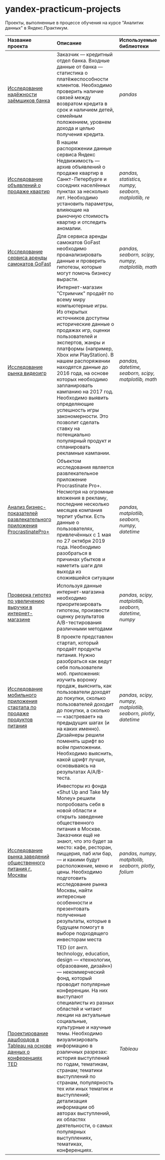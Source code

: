 # yandex-practicum-projects
Проекты, выполненные в процессе обучения на курсе "Аналитик данных" в Яндекс.Практикум.

| Название проекта | Описание | Используемые библиотеки | 
| :---------------------- | :---------------------- | :---------------------- |
| [Исследование надёжности заёмщиков банка](1-bank_loaners) | Заказчик — кредитный отдел банка. Входные данные от банка — статистика о платёжеспособности клиентов. Необходимо проверить наличие связей между возвратом кредита в срок и наличием детей, семейным положением, уровнем дохода и целью получения кредита.| *pandas* |
| [Исследование объявлений о продаже квартир](2-real_estate) | В нашем распоряжении данные сервиса Яндекс Недвижимость — архив объявлений о продаже квартир в Санкт-Петербурге и соседних населённых пунктах за несколько лет. Необходимо установить параметры, влияющие на рыночную стоимость квартир и отследить аномалии.| *pandas, statistics, numpy, seaborn, matplotlib, re* |
| [Исследование сервиса аренды самокатов GoFast](3-scooters_rental) | Для сервиса аренды самокатов GoFast необходимо проанализировать данные и проверить гипотезы, которые могут помочь бизнесу вырасти.| *pandas, seaborn, scipy, numpy, matplotlib, math* |
| [Исследование рынка видеоигр](4-games_sales) | Интернет-магазин "Стримчик" продаёт по всему миру компьютерные игры. Из открытых источников доступны исторические данные о продажах игр, оценки пользователей и экспертов, жанры и платформы (например, Xbox или PlayStation). В нашем распоряжении находятcя данные до 2016 года, на основе которых необходимо запланировать кампанию на 2017 год. Необходимо выявить определяющие успешность игры закономерности. Это позволит сделать ставку на потенциально популярный продукт и спланировать рекламные кампании.| *pandas, datetime, seaborn, scipy, matplotlib, math* |
| [Анализ бизнес-показателей развлекательного приложения ProcrastinatePro+](5-mobile_app) | Объектом исследования является развлекательное приложение Procrastinate Pro+. Несмотря на огромные вложения в рекламу, последние несколько месяцев компания терпит убытки. Есть данные о пользователях, привлечённых с 1 мая по 27 октября 2019 года. Необходимо разобраться в причинах убытков и наметить шаги для выхода из сложившейся ситуации| *pandas, matplotlib, seaborn, numpy, datetime* |
| [Проверка гипотез по увеличению выручки в интернет-магазине](6-ab_test) | Используя данные интернет-магазина необходимо приоритезировать гипотезы, произвести оценку результатов A/B-тестирования различными методами| *pandas, scipy, matplotlib, seaborn, datetime, numpy* |
| [Исследование мобильного приложения стартапа по продаже продуктов питания](7-aab_test) | В проекте представлен стартап, который продаёт продукты питания. Нужно разобраться как ведут себя пользователи моб. приложения: изучить воронку продаж, выяснить, как пользователи доходят до покупки, сколько пользователей доходит до покупки, а сколько — «застревает» на предыдущих шагах (и на каких именно). Дизайнеры решили поменять шрифт во всём приложении. Необходимо выяснить, какой шрифт лучше, основываясь на результатах A/A/B-теста.| *pandas, scipy, numpy, matplotlib, seaborn, plotly, datetime* |
| [Исследование рынка заведений общественного питания г. Москвы](8-food_market) | Инвесторы из фонда «Shut Up and Take My Money» решили попробовать себя в новой области и открыть заведение общественного питания в Москве. Заказчики ещё не знают, что это будет за место: кафе, ресторан, пиццерия, паб или бар, — и какими будут расположение, меню и цены. Необходимо подготовить исследование рынка Москвы, найти интересные особенности и презентовать полученные результаты, которые в будущем помогут в выборе подходящего инвесторам места| *pandas, numpy, matpltolib, seaborn, plotly, folium* |
| [Проектирование дашбордов в Tableau на основе данных о конференциях TED](9-ted_tableau) | TED (от англ. technology, education, design — «технологии, образование, дизайн») — некоммерческий фонд, который проводит популярные конференции. На них выступают специалисты из разных областей и читают лекции на актуальные социальные, культурные и научные темы. Необходимо визуализировать информацию в рзаличных разрезах: история выступлений по годам, тематикам, странам; тематики выступлений по странам, популярность тех или иных тематик и выступлений; детализация информации об авторах выступлений, их областях деятельности, о самых популярных выступлениях, тематиках, конференциях.| *Tableau* |
